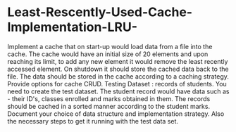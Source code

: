 # Least-Rescently-Used-Cache-Implementation-LRU-
Implement a cache that on start-up would load data from a file into the cache. The cache would have an initial size of 20 elements and upon reaching its limit, to add any new element it would remove the least recently accessed element. On shutdown it should store the cached data back to the file. The data should be stored in the cache according to a caching strategy. Provide options for cache CRUD.
Testing Dataset : records of students. You need to create the test dataset. The student record would have data such as - their ID's, classes enrolled and marks obtained in them. The records should be cached in a sorted manner according to the student marks.
Document your choice of data structure and implementation​ strategy. Also the necessary steps to get it running with the test data set.
